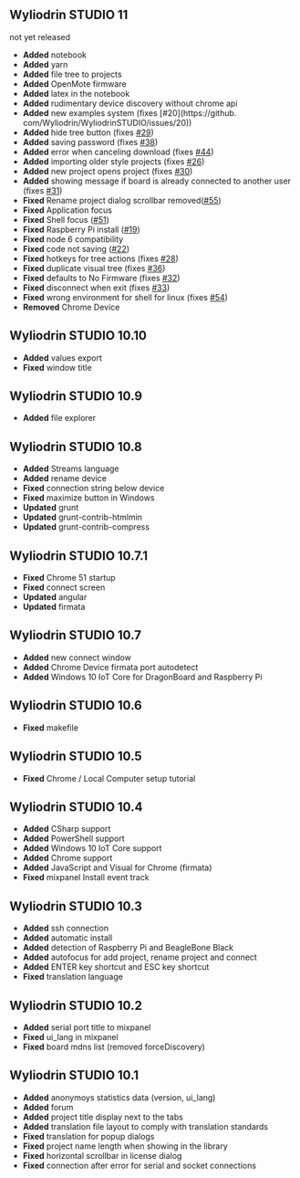 ## Wyliodrin STUDIO 11
not yet released

* **Added** notebook
* **Added** yarn
* **Added** file tree to projects
* **Added** OpenMote firmware
* **Added** latex in the notebook
* **Added** rudimentary device discovery without chrome api
* **Added** new examples system (fixes [#20](https://github.
com/Wyliodrin/WyliodrinSTUDIO/issues/20))
* **Added** hide tree button (fixes [#29](https://github.com/Wyliodrin/WyliodrinSTUDIO/issues/29))
* **Added** saving password (fixes [#38](https://github.com/Wyliodrin/WyliodrinSTUDIO/issues/38))
* **Added** error when canceling download (fixes [#44](https://github.com/Wyliodrin/WyliodrinSTUDIO/issues/44))
* **Added** importing older style projects (fixes [#26](https://github.com/Wyliodrin/WyliodrinSTUDIO/issues/26))
* **Added** new project opens project (fixes [#30](https://github.com/Wyliodrin/WyliodrinSTUDIO/issues/30))
* **Added** showing message if board is already connected to another user (fixes [#31](https://github.com/Wyliodrin/WyliodrinSTUDIO/issues/31))
* **Fixed** Rename project dialog scrollbar removed([#55](https://github.com/Wyliodrin/WyliodrinSTUDIO/issues/55))
* **Fixed** Application focus 
* **Fixed** Shell focus ([#51](https://github.com/Wyliodrin/WyliodrinSTUDIO/issues/51))
* **Fixed** Raspberry Pi install ([#19](https://github.com/Wyliodrin/WyliodrinSTUDIO/issues/20))
* **Fixed** node 6 compatibility
* **Fixed** code not saving ([#22](https://github.com/Wyliodrin/WyliodrinSTUDIO/issues/22))
* **Fixed** hotkeys for tree actions (fixes [#28](https://github.com/Wyliodrin/WyliodrinSTUDIO/issues/28))
* **Fixed** duplicate visual tree (fixes [#36](https://github.com/Wyliodrin/WyliodrinSTUDIO/issues/36))
* **Fixed** defaults to No Firmware (fixes [#32](https://github.com/Wyliodrin/WyliodrinSTUDIO/issues/32))
* **Fixed** disconnect when exit (fixes [#33](https://github.com/Wyliodrin/WyliodrinSTUDIO/issues/33))
* **Fixed** wrong environment for shell for linux (fixes [#54](https://github.com/Wyliodrin/WyliodrinSTUDIO/issues/54))
* **Removed** Chrome Device

## Wyliodrin STUDIO 10.10
* **Added** values export
* **Fixed** window title

## Wyliodrin STUDIO 10.9
* **Added** file explorer

## Wyliodrin STUDIO 10.8
* **Added** Streams language
* **Added** rename device
* **Fixed** connection string below device
* **Fixed** maximize button in Windows
* **Updated** grunt
* **Updated** grunt-contrib-htmlmin
* **Updated** grunt-contrib-compress

## Wyliodrin STUDIO 10.7.1
* **Fixed** Chrome 51 startup
* **Fixed** connect screen
* **Updated** angular
* **Updated** firmata

## Wyliodrin STUDIO 10.7
* **Added** new connect window
* **Added** Chrome Device firmata port autodetect
* **Added** Windows 10 IoT Core for DragonBoard and Raspberry Pi

## Wyliodrin STUDIO 10.6
* **Fixed** makefile

## Wyliodrin STUDIO 10.5
* **Fixed** Chrome / Local Computer setup tutorial

## Wyliodrin STUDIO 10.4
* **Added** CSharp support
* **Added** PowerShell support
* **Added** Windows 10 IoT Core support
* **Added** Chrome support
* **Added** JavaScript and Visual for Chrome (firmata)
* **Fixed** mixpanel Install event track

## Wyliodrin STUDIO 10.3
* **Added** ssh connection
* **Added** automatic install
* **Added** detection of Raspberry Pi and BeagleBone Black
* **Added** autofocus for add project, rename project and connect
* **Added** ENTER key shortcut and ESC key shortcut
* **Fixed** translation language

## Wyliodrin STUDIO 10.2
* **Added** serial port title to mixpanel
* **Fixed** ui_lang in mixpanel
* **Fixed** board mdns list (removed forceDiscovery)

## Wyliodrin STUDIO 10.1
* **Added** anonymoys statistics data (version, ui_lang)
* **Added** forum
* **Added** project title display next to the tabs
* **Added** translation file layout to comply with translation standards
* **Fixed** translation for popup dialogs
* **Fixed** project name length when showing in the library
* **Fixed** horizontal scrollbar in license dialog 
* **Fixed** connection after error for serial and socket connections
